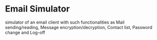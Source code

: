 # Email Simulator
simulator of an email client with such functionalities as Mail sending/reading, Message encryption/decryption, Contact list, Password
change and Log-off
